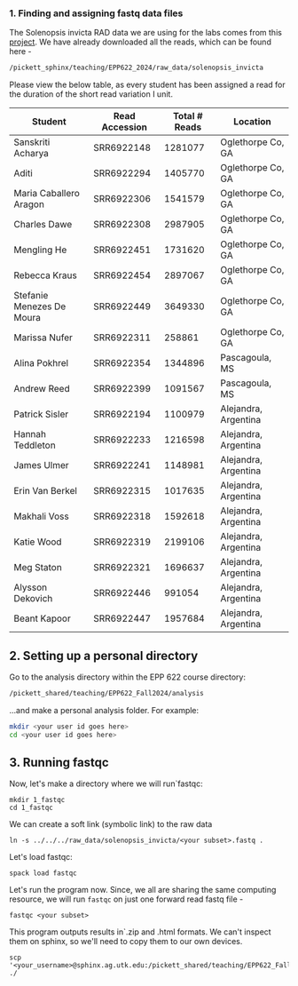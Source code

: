 ### 1. Finding and assigning fastq data files

The Solenopsis invicta RAD data we are using for the labs comes from this [project](https://www.ncbi.nlm.nih.gov/bioproject/PRJNA448217). We have already downloaded all the reads, which can be found here -
```bash
/pickett_sphinx/teaching/EPP622_2024/raw_data/solenopsis_invicta
```

Please view the below table, as every student has been assigned a read for the duration of the short read variation I unit.

|Student|Read Accession|Total # Reads|Location
|-------|--------------|------------|----------|
|Sanskriti Acharya|SRR6922148|1281077|Oglethorpe Co, GA
|Aditi|SRR6922294|1405770|Oglethorpe Co, GA
|Maria Caballero Aragon|SRR6922306|1541579|Oglethorpe Co, GA
|Charles Dawe|SRR6922308|2987905|Oglethorpe Co, GA
|Mengling He|SRR6922451|1731620|Oglethorpe Co, GA
|Rebecca Kraus|SRR6922454|2897067|Oglethorpe Co, GA
|Stefanie Menezes De Moura|SRR6922449 |3649330 | Oglethorpe Co, GA
|Marissa Nufer|SRR6922311 |258861 |Oglethorpe Co, GA
|Alina Pokhrel|SRR6922354|1344896|Pascagoula, MS
|Andrew Reed|SRR6922399|1091567|Pascagoula, MS
|Patrick Sisler|SRR6922194|1100979|Alejandra, Argentina
|Hannah Teddleton|SRR6922233|1216598|Alejandra, Argentina
|James Ulmer|SRR6922241|1148981|Alejandra, Argentina
|Erin Van Berkel|SRR6922315|1017635|Alejandra, Argentina
|Makhali Voss|SRR6922318|1592618|Alejandra, Argentina
|Katie Wood|SRR6922319|2199106|Alejandra, Argentina
|Meg Staton|SRR6922321|1696637|Alejandra, Argentina
|Alysson Dekovich|SRR6922446|991054|Alejandra, Argentina
|Beant Kapoor|SRR6922447|1957684|Alejandra, Argentina


## 2. Setting up a personal directory
Go to the analysis directory within the EPP 622 course directory:
```bash
/pickett_shared/teaching/EPP622_Fall2024/analysis
```
...and make a personal analysis folder. For example:

```bash
mkdir <your user id goes here>
cd <your user id goes here>
```



## 3. Running fastqc
Now, let's make a directory where we will run`fastqc:
```
mkdir 1_fastqc
cd 1_fastqc
```

We can create a soft link (symbolic link) to the raw data
```
ln -s ../../../raw_data/solenopsis_invicta/<your subset>.fastq .
```

Let's load fastqc:
```
spack load fastqc
```

Let's run the program now. Since, we all are sharing the same computing resource, we will run `fastqc` on just one forward read fastq file -
```
fastqc <your subset>
```

This program outputs results in`.zip and .html formats. We can't inspect them on sphinx, so we'll need to copy them to our own devices.
```
scp '<your_username>@sphinx.ag.utk.edu:/pickett_shared/teaching/EPP622_Fall2022/analysis/<your_username>/1_fastqc/*html' ./
```